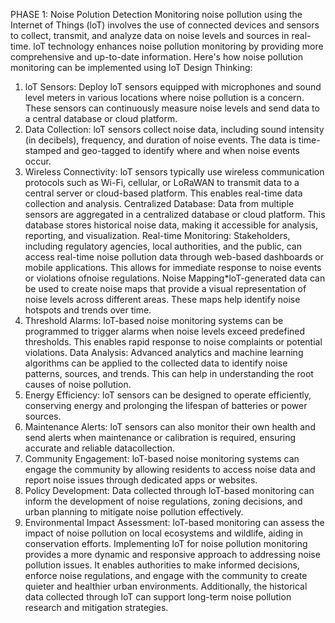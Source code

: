PHASE 1:
Noise Polution Detection
Monitoring noise pollution using the Internet of Things (loT) involves the use of connected
devices and sensors to collect, transmit, and analyze data on noise levels and sources in
real-time. loT technology enhances noise pollution monitoring by providing more
comprehensive and up-to-date information. Here's how noise pollution monitoring can be
implemented using loT
Design Thinking:

1. loT Sensors: Deploy loT sensors equipped with microphones and sound level
meters in various locations where noise pollution is a concern. These sensors can
continuously measure noise levels and send data to a central database or cloud platform.
2. Data Collection: loT sensors collect noise data, including sound intensity (in
decibels), frequency, and duration of noise events. The data is time-stamped and
geo-tagged to identify where and when noise events occur.
3. Wireless Connectivity: loT sensors typically use wireless communication protocols
such as Wi-Fi, cellular, or LoRaWAN to transmit data to a central server or cloud-based
platform. This enables real-time data collection and analysis.
Centralized Database: Data from multiple sensors are aggregated in a centralized
database or cloud platform. This database stores historical noise data, making it
accessible for analysis, reporting, and visualization.
Real-time Monitoring: Stakeholders, including regulatory agencies, local authorities,
and the public, can access real-time noise pollution data through web-based dashboards
or mobile applications.
This allows for immediate response to noise events or violations ofnoise regulations.
Noise Mapping*loT-generated data can be used to create noise maps that provide a
visual representation of noise levels across different areas. These maps help identify noise
hotspots and trends over time.
4. Threshold Alarms: loT-based noise monitoring systems can be programmed to
trigger alarms when noise levels exceed predefined thresholds. This enables rapid
response to noise complaints or potential violations.
Data Analysis: Advanced analytics and machine learning algorithms can be applied
to the collected data to identify noise patterns, sources, and trends. This can help in
understanding the root causes of noise pollution.
5. Energy Efficiency: loT sensors can be designed to operate efficiently, conserving
energy and prolonging the lifespan of batteries or power sources.
6. Maintenance Alerts: loT sensors can also monitor their own health and send alerts
when maintenance or calibration is required, ensuring accurate and reliable datacollection.
7. Community Engagement: loT-based noise monitoring systems can engage the
community by allowing residents to access noise data and report noise issues through
dedicated apps or websites.
8. Policy Development: Data collected through loT-based monitoring can inform the
development of noise regulations, zoning decisions, and urban planning to mitigate noise
pollution effectively.
9. Environmental Impact Assessment: loT-based monitoring can assess the impact of
noise pollution on local ecosystems and wildlife, aiding in conservation efforts.
Implementing loT for noise pollution monitoring provides a more dynamic and responsive
approach to addressing noise pollution issues. It enables authorities to make informed
decisions, enforce noise regulations, and engage with the community to create quieter and
healthier urban environments. Additionally, the historical data collected through loT can
support long-term noise pollution research and mitigation strategies.
